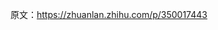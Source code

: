原文：https://zhuanlan.zhihu.com/p/350017443


<!--stackedit_data:
eyJoaXN0b3J5IjpbMzAzNjk0MTMyXX0=
-->